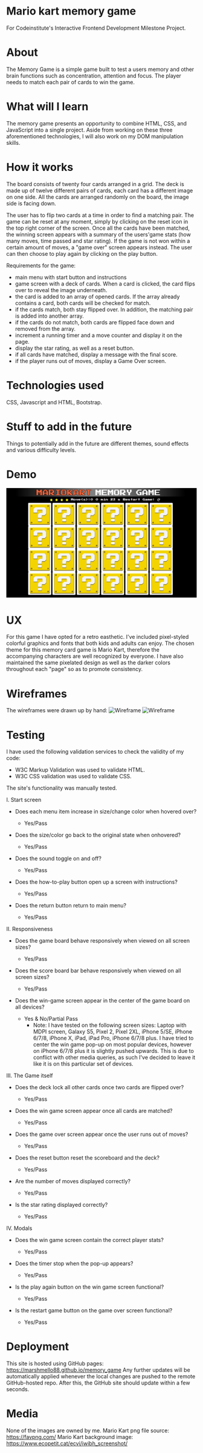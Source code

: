 # Mario kart memory game

For Codeinstitute's Interactive Frontend Development Milestone Project.

# About

The Memory Game is a simple game built to test a users memory and other brain functions such as concentration, attention and focus.
The player needs to match each pair of cards to win the game. 

# What will I learn

The memory game presents an opportunity to combine HTML, CSS, and JavaScript into a single project. Aside from working on these 
three aforementioned technologies, I will also work on my DOM manipulation skills. 

# How it works

The board consists of twenty four cards arranged in a grid. The deck is made up of twelve different pairs of cards, each card has a 
different image on one side. All the cards are arranged randomly on the board, the image side is facing down.

The user has to flip two cards at a time in order to find a matching pair. The game can be reset at any moment, simply by clicking on the
reset icon in the top right corner of the screen. Once all the cards have been matched, the winning screen appears with a summary of the 
users'game stats (how many moves, time passed and star rating). If the game is not won within a certain amount of moves, a "game over"
screen appears instead. The user can then choose to play again by clicking on the play button.

Requirements for the game:

 *  main menu with start button and instructions
 *  game screen with a deck of cards. When a card is clicked, the card flips over to reveal the image underneath.
 *  the card is added to an array of opened cards. If the array already contains a card, both cards will be checked for match.
 *  if the cards match, both stay flipped over. In addition, the matching pair is added into another array.
 *  if the cards do not match, both cards are flipped face down and removed from the array.
 *  increment a running timer and a move counter and display it on the page.
 *  display the star rating, as well as a reset button.
 *  if all cards have matched, display a message with the final score.
 *  if the player runs out of moves, display a Game Over screen.

# Technologies used

CSS, Javascript and HTML, Bootstrap.

# Stuff to add in the future

Things to potentially add in the future are different themes, sound effects and various difficulty levels. 

# Demo

![Memory Game screenshot](assets/img/memorygame_demo.jpg?raw=true)

# UX

For this game I have opted for a retro easthetic. I've included pixel-styled colorful graphics and fonts that both kids and adults
can enjoy. The chosen theme for this memory card game is Mario Kart, therefore the accompanying characters are well recognized by everyone.
I have also maintained the same pixelated design as well as the darker colors throughout each "page" so as to promote consistency. 


# Wireframes

The wireframes were drawn up by hand:
![Wireframe](assets/img/wireframe1.jpg?raw=true)
![Wireframe](assets/img/wireframe2.jpg?raw=true)


# Testing

I have used the following validation services to check the validity of my code:

* W3C Markup Validation was used to validate HTML.
* W3C CSS validation was used to validate CSS.

The site's functionality was manually tested. 

I. Start screen

* Does each menu item increase in size/change color when hovered over? 
   - Yes/Pass

* Does the size/color go back to the original state when onhovered?
   - Yes/Pass

* Does the sound toggle on and off?
   - Yes/Pass

* Does the how-to-play button open up a screen with instructions?
   - Yes/Pass

* Does the return button return to main menu?
   - Yes/Pass



II. Responsiveness

* Does the game board behave responsively when viewed on all screen sizes? 
   - Yes/Pass

* Does the score board bar behave responsively when viewed on all screen sizes?
   - Yes/Pass

* Does the win-game screen appear in the center of the game board on all devices?
   - Yes & No/Partial Pass
     - Note: I have tested on the following screen sizes: Laptop with MDPI screen, Galaxy S5, Pixel 2, Pixel 2XL, iPhone 5/SE,
     iPhone 6/7/8, iPhone X, iPad, iPad Pro, iPhone 6/7/8 plus. I have tried to center the win game pop-up on most popular devices, 
     however on iPhone 6/7/8 plus it is slightly pushed upwards. This is due to conflict with other media queries, as such I've decided 
     to leave it like it is on this particular set of devices.


III. The Game itself

* Does the deck lock all other cards once two cards are flipped over? 
    - Yes/Pass

* Does the win game screen appear once all cards are matched?
    - Yes/Pass 

* Does the game over screen appear once the user runs out of moves?
    - Yes/Pass

* Does the reset button reset the scoreboard and the deck? 
    - Yes/Pass

* Are the number of moves displayed correctly?
    - Yes/Pass

* Is the star rating displayed correctly?
    - Yes/Pass

IV. Modals

* Does the win game screen contain the correct player stats?
   - Yes/Pass

* Does the timer stop when the pop-up appears?
    - Yes/Pass

* Is the play again button on the win game screen functional?
   - Yes/Pass

* Is the restart game button on the game over screen functional?
   - Yes/Pass


# Deployment

This site is hosted using GitHub pages: https://marshmello88.github.io/memory_game Any further updates will be automatically 
applied whenever the local changes are pushed to the remote GitHub-hosted repo. After this, the GitHub site should update within 
a few seconds.

# Media

None of the images are owned by me.
Mario Kart png file source: https://favpng.com/
Mario Kart background image: https://www.ecopetit.cat/ecvi/iwibh_screenshot/

